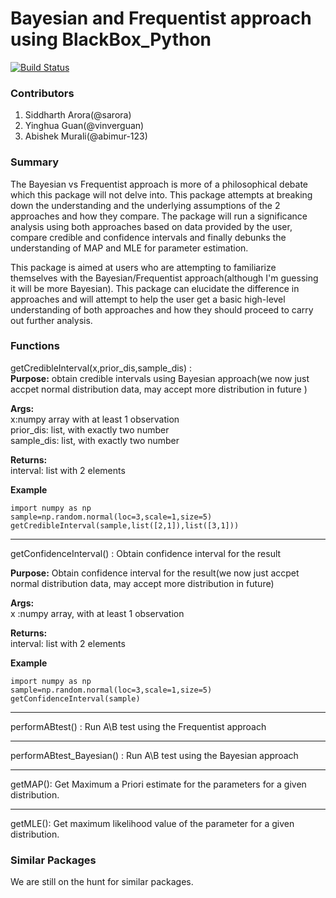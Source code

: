 # Bayesian and Frequentist approach using BlackBox_Python
[![Build Status](https://travis-ci.org/UBC-MDS/BlackBox_Python.svg?branch=master)](https://travis-ci.org/UBC-MDS/BlackBox_Python)

### Contributors

1. Siddharth Arora(@sarora)
2. Yinghua Guan(@vinverguan)
3. Abishek Murali(@abimur-123)

### Summary

The Bayesian vs Frequentist approach is more of a philosophical debate which this package will not delve into. This package attempts at breaking down the understanding and the underlying assumptions of the 2 approaches and how they compare. The package will run a significance analysis using both approaches based on data provided by the user, compare credible and confidence intervals and finally debunks the understanding of MAP and MLE for parameter estimation.

This package is aimed at users who are attempting to familiarize themselves with the Bayesian/Frequentist approach(although I'm guessing it will be more Bayesian). This package can elucidate the difference in approaches and will attempt to help the user get a basic high-level understanding of both approaches and how they should proceed to carry out further analysis.


### Functions

getCredibleInterval(x,prior\_dis,sample\_dis) :   
**Purpose:** obtain credible intervals using Bayesian approach(we now just accpet normal distribution data, may accept more distribution in future )  

**Args:**   
x:numpy array with at least 1 observation  
prior\_dis: list, with exactly two number  
sample\_dis: list, with exactly two number

**Returns:**   
interval: list with 2 elements

**Example**   
  
```
import numpy as np
sample=np.random.normal(loc=3,scale=1,size=5)
getCredibleInterval(sample,list([2,1]),list([3,1]))
```
************

getConfidenceInterval() : Obtain confidence interval for the result  

**Purpose:** Obtain confidence interval for the result(we now just accpet normal distribution data, may accept more distribution in future) 

**Args:**   
x :numpy array, with at least 1 observation


**Returns:**   
interval: list with 2 elements

**Example**   
  
```
import numpy as np
sample=np.random.normal(loc=3,scale=1,size=5)
getConfidenceInterval(sample)
```

******
performABtest() : Run A\B test using the Frequentist approach
********
performABtest_Bayesian() : Run A\B test using the Bayesian approach
********
getMAP(): Get Maximum a Priori estimate for the parameters for a given distribution.
*********
getMLE(): Get maximum likelihood value of the parameter for a given distribution.


### Similar Packages

We are still on the hunt for similar packages.

